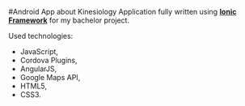 #Android App about Kinesiology
Application fully written using [**Ionic Framework**](http://ionicframework.com/) for my bachelor project.

Used technologies: 
- JavaScript,
- Cordova Plugins,
- AngularJS,
- Google Maps API,
- HTML5,
- CSS3.
